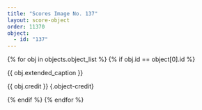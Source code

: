 ```yaml
---
title: "Scores Image No. 137"
layout: score-object
order: 11370
object:
  - id: "137"
---
```


{% for obj in objects.object_list %}
{% if obj.id == object[0].id %}

{{ obj.extended_caption }}

{{ obj.credit }} {.object-credit}

{% endif %}
{% endfor %}
